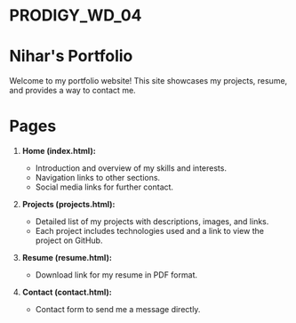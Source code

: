 # PRODIGY_WD_04
# Nihar's Portfolio

Welcome to my portfolio website! This site showcases my projects, resume, and provides a way to contact me.

# Pages

1. **Home (index.html):**
   - Introduction and overview of my skills and interests.
   - Navigation links to other sections.
   - Social media links for further contact.
   
2. **Projects (projects.html):**
   - Detailed list of my projects with descriptions, images, and links.
   - Each project includes technologies used and a link to view the project on GitHub.
   
3. **Resume (resume.html):**
   - Download link for my resume in PDF format.
   
4. **Contact (contact.html):**
   - Contact form to send me a message directly.
